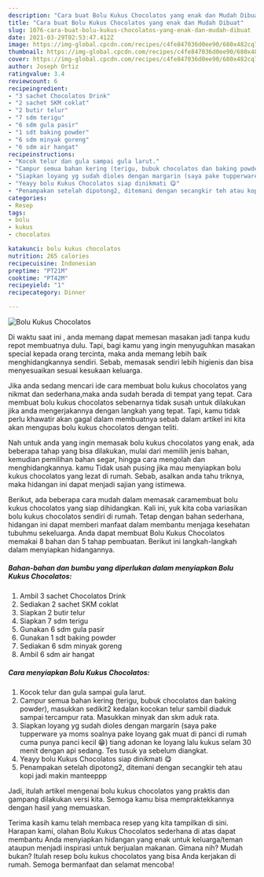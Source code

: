 ```yaml
---
description: "Cara buat Bolu Kukus Chocolatos yang enak dan Mudah Dibuat"
title: "Cara buat Bolu Kukus Chocolatos yang enak dan Mudah Dibuat"
slug: 1076-cara-buat-bolu-kukus-chocolatos-yang-enak-dan-mudah-dibuat
date: 2021-03-29T02:53:47.412Z
image: https://img-global.cpcdn.com/recipes/c4fe847036d0ee90/680x482cq70/bolu-kukus-chocolatos-foto-resep-utama.jpg
thumbnail: https://img-global.cpcdn.com/recipes/c4fe847036d0ee90/680x482cq70/bolu-kukus-chocolatos-foto-resep-utama.jpg
cover: https://img-global.cpcdn.com/recipes/c4fe847036d0ee90/680x482cq70/bolu-kukus-chocolatos-foto-resep-utama.jpg
author: Joseph Ortiz
ratingvalue: 3.4
reviewcount: 6
recipeingredient:
- "3 sachet Chocolatos Drink"
- "2 sachet SKM coklat"
- "2 butir telur"
- "7 sdm terigu"
- "6 sdm gula pasir"
- "1 sdt baking powder"
- "6 sdm minyak goreng"
- "6 sdm air hangat"
recipeinstructions:
- "Kocok telur dan gula sampai gula larut."
- "Campur semua bahan kering (terigu, bubuk chocolatos dan baking powder), masukkan sedikit2 kedalan kocokan telur sambil diaduk sampai tercampur rata. Masukkan minyak dan skm aduk rata."
- "Siapkan loyang yg sudah dioles dengan margarin (saya pake tupperware ya moms soalnya pake loyang gak muat di panci di rumah cuma punya panci kecil 😁) tiang adonan ke loyang lalu kukus selam 30 menit dengan api sedang. Tes tusuk ya sebelum diangkat."
- "Yeayy bolu Kukus Chocolatos siap dinikmati 😋"
- "Penampakan setelah dipotong2, ditemani dengan secangkir teh atau kopi jadi makin manteeppp"
categories:
- Resep
tags:
- bolu
- kukus
- chocolatos

katakunci: bolu kukus chocolatos 
nutrition: 265 calories
recipecuisine: Indonesian
preptime: "PT21M"
cooktime: "PT42M"
recipeyield: "1"
recipecategory: Dinner

---
```



![Bolu Kukus Chocolatos](https://img-global.cpcdn.com/recipes/c4fe847036d0ee90/680x482cq70/bolu-kukus-chocolatos-foto-resep-utama.jpg)

Di waktu  saat ini , anda memang dapat memesan masakan jadi tanpa kudu repot membuatnya dulu. Tapi, bagi kamu yang ingin menyuguhkan masakan special kepada orang tercinta, maka anda memang lebih baik menghidangkannya sendiri. Sebab, memasak sendiri lebih higienis dan bisa menyesuaikan sesuai kesukaan keluarga.

Jika anda sedang mencari ide cara membuat bolu kukus chocolatos yang nikmat dan sederhana,maka anda sudah berada di tempat yang tepat. Cara membuat bolu kukus chocolatos  sebenarnya tidak susah untuk dilakukan jika anda mengerjakannya dengan langkah yang tepat. Tapi, kamu tidak perlu khawatir akan gagal dalam membuatnya 
sebab dalam artikel ini kita akan mengupas bolu kukus chocolatos dengan teliti.  



Nah untuk anda yang ingin memasak bolu kukus chocolatos yang enak, ada beberapa tahap yang bisa dilakukan, mulai dari memilih jenis bahan, kemudian pemilihan bahan segar, hingga cara mengolah dan menghidangkannya. kamu Tidak usah pusing jika mau menyiapkan bolu kukus chocolatos yang lezat di rumah. Sebab, asalkan anda  tahu triknya, maka hidangan ini dapat menjadi sajian yang istimewa.

Berikut, ada beberapa cara mudah dalam memasak caramembuat bolu kukus chocolatos yang siap dihidangkan. Kali ini, yuk kita coba variasikan bolu kukus chocolatos sendiri di rumah. Tetap dengan bahan sederhana, hidangan ini dapat memberi manfaat dalam membantu menjaga kesehatan tubuhmu sekeluarga. Anda dapat membuat Bolu Kukus Chocolatos memakai 8 bahan dan 5 tahap pembuatan. Berikut ini langkah-langkah dalam menyiapkan hidangannya.

<!--inarticleads1-->

##### Bahan-bahan dan bumbu yang diperlukan dalam menyiapkan Bolu Kukus Chocolatos:

1. Ambil 3 sachet Chocolatos Drink
1. Sediakan 2 sachet SKM coklat
1. Siapkan 2 butir telur
1. Siapkan 7 sdm terigu
1. Gunakan 6 sdm gula pasir
1. Gunakan 1 sdt baking powder
1. Sediakan 6 sdm minyak goreng
1. Ambil 6 sdm air hangat




<!--inarticleads2-->

##### Cara menyiapkan Bolu Kukus Chocolatos:

1. Kocok telur dan gula sampai gula larut.
1. Campur semua bahan kering (terigu, bubuk chocolatos dan baking powder), masukkan sedikit2 kedalan kocokan telur sambil diaduk sampai tercampur rata. Masukkan minyak dan skm aduk rata.
1. Siapkan loyang yg sudah dioles dengan margarin (saya pake tupperware ya moms soalnya pake loyang gak muat di panci di rumah cuma punya panci kecil 😁) tiang adonan ke loyang lalu kukus selam 30 menit dengan api sedang. Tes tusuk ya sebelum diangkat.
1. Yeayy bolu Kukus Chocolatos siap dinikmati 😋
1. Penampakan setelah dipotong2, ditemani dengan secangkir teh atau kopi jadi makin manteeppp




Jadi, itulah artikel mengenai  bolu kukus chocolatos  yang praktis dan gampang dilakukan versi kita. Semoga kamu bisa mempraktekkannya dengan hasil yang memuaskan. 

Terima kasih kamu telah membaca resep yang kita tampilkan di sini. Harapan kami, olahan  Bolu Kukus Chocolatos sederhana di atas dapat membantu Anda menyiapkan hidangan yang enak untuk keluarga/teman ataupun menjadi inspirasi untuk berjualan makanan. Gimana nih? Mudah bukan? Itulah resep bolu kukus chocolatos yang bisa Anda kerjakan di rumah. Semoga bermanfaat dan selamat mencoba!

